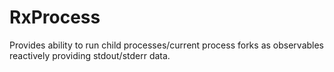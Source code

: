 # RxProcess

Provides ability to run child processes/current process forks as observables reactively providing stdout/stderr data.